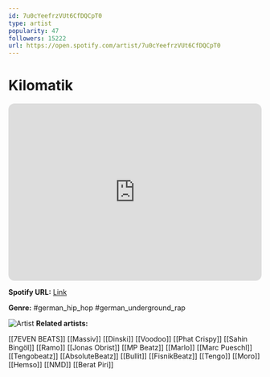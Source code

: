 ```yaml
---
id: 7u0cYeefrzVUt6CfDQCpT0
type: artist
popularity: 47
followers: 15222
url: https://open.spotify.com/artist/7u0cYeefrzVUt6CfDQCpT0
---
```

# Kilomatik

<iframe style="border-radius:12px" src="https://open.spotify.com/embed/artist/7u0cYeefrzVUt6CfDQCpT0" width="100%" height="352" frameBorder="0" allowfullscreen="" allow="autoplay; clipboard-write; encrypted-media; fullscreen; picture-in-picture" loading="lazy"></iframe>

**Spotify URL:** [Link](https://open.spotify.com/artist/7u0cYeefrzVUt6CfDQCpT0)

**Genre:**  #german_hip_hop #german_underground_rap

![Artist](https://i.scdn.co/image/ab6761610000e5eb7c0e716267dad6981fc704e1)
**Related artists:**

[[7EVEN BEATS]]
[[Massiv]]
[[Dinski]]
[[Voodoo]]
[[Phat Crispy]]
[[Sahin Bingöl]]
[[Ramo]]
[[Jonas Obrist]]
[[MP Beatz]]
[[Marlo]]
[[Marc Pueschl]]
[[Tengobeatz]]
[[AbsoluteBeatz]]
[[Bullit]]
[[FisnikBeatz]]
[[Tengo]]
[[Moro]]
[[Hemso]]
[[NMD]]
[[Berat Piri]]
